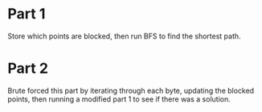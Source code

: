 <h1>Part 1</h1>
Store which points are blocked, then run BFS to find the shortest path.

<h1>Part 2</h1>
Brute forced this part by iterating through each byte, updating the blocked points, then running a modified part 1 to see if there was a solution.
